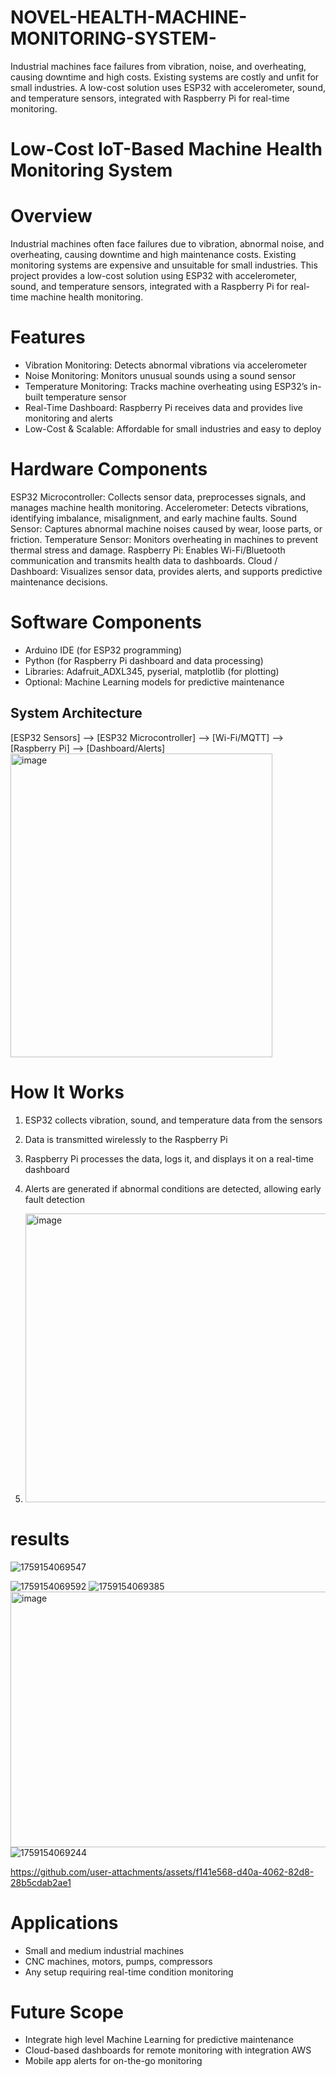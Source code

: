 # NOVEL-HEALTH-MACHINE-MONITORING-SYSTEM-
Industrial machines face failures from vibration, noise, and overheating, causing downtime and high costs. Existing systems are costly and unfit for small industries. A low-cost solution uses ESP32 with accelerometer, sound, and temperature sensors, integrated with Raspberry Pi for real-time monitoring.
# Low-Cost IoT-Based Machine Health Monitoring System

# Overview
Industrial machines often face failures due to vibration, abnormal noise, and overheating, causing downtime and high maintenance costs. Existing monitoring systems are expensive and unsuitable for small industries. This project provides a low-cost solution using ESP32 with accelerometer, sound, and temperature sensors, integrated with a Raspberry Pi for real-time machine health monitoring.

# Features
- Vibration Monitoring: Detects abnormal vibrations via accelerometer  
- Noise Monitoring: Monitors unusual sounds using a sound sensor  
- Temperature Monitoring: Tracks machine overheating using ESP32’s in-built temperature sensor  
- Real-Time Dashboard: Raspberry Pi receives data and provides live monitoring and alerts  
- Low-Cost & Scalable: Affordable for small industries and easy to deploy  

# Hardware Components
ESP32 Microcontroller: Collects sensor data, preprocesses signals, and manages machine health monitoring.
Accelerometer: Detects vibrations, identifying imbalance, misalignment, and early machine faults.
Sound Sensor: Captures abnormal machine noises caused by wear, loose parts, or friction.
Temperature Sensor: Monitors overheating in machines to prevent thermal stress and damage.
Raspberry Pi: Enables Wi-Fi/Bluetooth communication and transmits health data to dashboards.
Cloud / Dashboard: Visualizes sensor data, provides alerts, and supports predictive maintenance decisions.

# Software Components
- Arduino IDE (for ESP32 programming)  
- Python (for Raspberry Pi dashboard and data processing)  
- Libraries: Adafruit_ADXL345, pyserial, matplotlib (for plotting)  
- Optional: Machine Learning models for predictive maintenance  

## System Architecture
[ESP32 Sensors] --> [ESP32 Microcontroller] --> [Wi-Fi/MQTT] --> [Raspberry Pi] --> [Dashboard/Alerts]
<img width="419" height="486" alt="image" src="https://github.com/user-attachments/assets/8a26f544-c33f-409f-b3b1-528b11a3ed4e" />


# How It Works
1. ESP32 collects vibration, sound, and temperature data from the sensors  
2. Data is transmitted wirelessly to the Raspberry Pi  
3. Raspberry Pi processes the data, logs it, and displays it on a real-time dashboard  
4. Alerts are generated if abnormal conditions are detected, allowing early fault detection

5. <img width="919" height="462" alt="image" src="https://github.com/user-attachments/assets/cfe816bf-27e5-4500-b1a6-02f465251668" />


# results
![1759154069547](https://github.com/user-attachments/assets/4d405217-105c-46f0-a19c-dbb82d3e5e99)

![1759154069592](https://github.com/user-attachments/assets/72fc235c-ca8b-4ee2-a8d6-bdf5ffee1a10)
![1759154069385](https://github.com/user-attachments/assets/ccf17789-1393-4da8-94ca-02406f6a2b9b)
<img width="655" height="409" alt="image" src="https://github.com/user-attachments/assets/cc72c966-c12e-47cd-98f3-72eca7599402" />
![1759154069244](https://github.com/user-attachments/assets/560f24b2-c163-4192-8213-1343ead85c80)



https://github.com/user-attachments/assets/f141e568-d40a-4062-82d8-28b5cdab2ae1





# Applications
- Small and medium industrial machines  
- CNC machines, motors, pumps, compressors  
- Any setup requiring real-time condition monitoring  

# Future Scope
- Integrate high level Machine Learning for predictive maintenance  
- Cloud-based dashboards for remote monitoring with integration AWS
- Mobile app alerts for on-the-go monitoring

